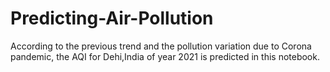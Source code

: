 # Predicting-Air-Pollution

According to the previous trend and the pollution variation due to Corona pandemic, the AQI for Dehi,India of year 2021 is predicted in this notebook.
